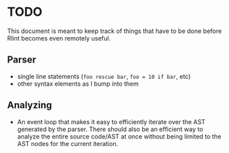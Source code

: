 # TODO

This document is meant to keep track of things that have to be done before
Rlint becomes even remotely useful.

## Parser

* single line statements (`foo rescue bar`, `foo = 10 if bar`, etc)
* other syntax elements as I bump into them

## Analyzing

* An event loop that makes it easy to efficiently iterate over the AST
  generated by the parser. There should also be an efficient way to analyze the
  entire source code/AST at once without being limited to the AST nodes for the
  current iteration.

